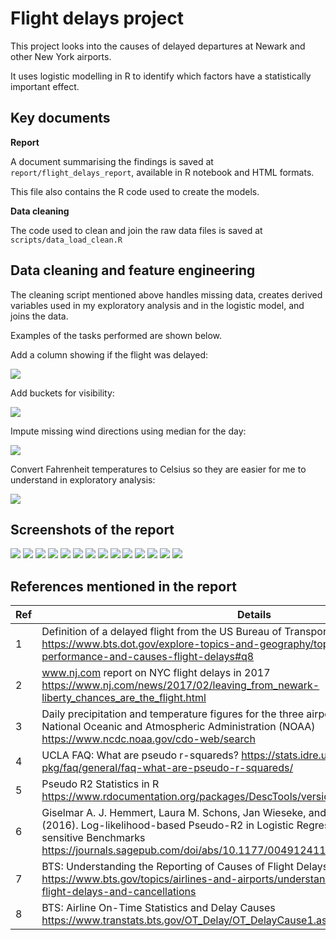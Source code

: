 # Flight delays project

This project looks into the causes of delayed departures at Newark and other New York airports.

It uses logistic modelling in R to identify which factors have a statistically important effect.



## Key documents

**Report**

A document summarising the findings is saved at `report/flight_delays_report`, available in R notebook and HTML formats.

This file also contains the R code used to create the models.

**Data cleaning**

The code used to clean and join the raw data files is saved at `scripts/data_load_clean.R`

## Data cleaning and feature engineering

The cleaning script mentioned above handles missing data, creates derived variables used in my exploratory analysis and in the logistic model, and joins the data.

Examples of the tasks performed are shown below.


Add a column showing if the flight was delayed:

<img src = "readme_images/clean_delay_column.png">

Add buckets for visibility:

<img src = "readme_images/clean_visib.png">

Impute missing wind directions using median for the day:

<img src = "readme_images/clean_wind_dir.png">

Convert Fahrenheit temperatures to Celsius so they are easier for me to understand in exploratory analysis:

<img src = "readme_images/clean_temp.png">


## Screenshots of the report

<img src = "readme_images/report1.png">

<img src = "readme_images/report2.png">

<img src = "readme_images/report3a.png">

<img src = "readme_images/report3b.png">

<img src = "readme_images/report4_1.png">

<img src = "readme_images/report4_2.png">

<img src = "readme_images/report4_3.png">

<img src = "readme_images/report5.png">

<img src = "readme_images/report6a.png">

<img src = "readme_images/report6b.png">

<img src = "readme_images/report7.png">

<img src = "readme_images/report8refs.png">

<img src = "readme_images/report9appendixI.png">

<img src = "readme_images/report9appendixII.png">

## References mentioned in the report

| Ref 	| Details 	|
|-	|-	|
| 1 	| Definition of a delayed flight from the US Bureau of Transportation Statistics (BTS) https://www.bts.dot.gov/explore-topics-and-geography/topics/airline-time-performance-and-causes-flight-delays#q8 	|
| 2 	| www.nj.com report on NYC flight delays in 2017 https://www.nj.com/news/2017/02/leaving_from_newark-liberty_chances_are_the_flight.html 	|
| 3 	| Daily precipitation and temperature figures for the three airports sourced from the US National Oceanic and Atmospheric Administration (NOAA) https://www.ncdc.noaa.gov/cdo-web/search 	|
| 4 	| UCLA FAQ: What are pseudo r-squareds? https://stats.idre.ucla.edu/other/mult-pkg/faq/general/faq-what-are-pseudo-r-squareds/ 	|
| 5 	| Pseudo R2 Statistics in R https://www.rdocumentation.org/packages/DescTools/versions/0.99.40/topics/PseudoR2 	|
| 6 	| Giselmar A. J. Hemmert, Laura M. Schons, Jan Wieseke, and Heiko Schimmelpfennig (2016). Log-likelihood-based Pseudo-R2 in Logistic Regression: Deriving Sample-sensitive Benchmarks https://journals.sagepub.com/doi/abs/10.1177/0049124116638107?journalCode=smra 	|
| 7 	| BTS: Understanding the Reporting of Causes of Flight Delays and Cancellations https://www.bts.gov/topics/airlines-and-airports/understanding-reporting-causes-flight-delays-and-cancellations 	|
| 8 	| BTS: Airline On-Time Statistics and Delay Causes https://www.transtats.bts.gov/OT_Delay/OT_DelayCause1.asp?20=E 	|





